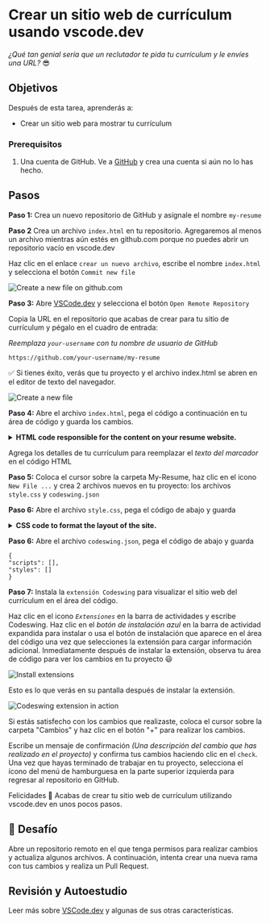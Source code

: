 # Crear un sitio web de currículum usando vscode.dev

_¿Qué tan genial sería que un reclutador te pida tu currículum y le envíes una URL?_ 😎

<!----
TODO: add an optional image
![Using a code editor](../../sketchnotes/webdev101-vscode-dev.png)
> Sketchnote by [Author name](https://example.com)
---->

<!---
## Pre-Lecture Quiz
[Pre-lecture quiz](https://ashy-river-0debb7803.1.azurestaticapps.net/quiz/3)
---->

## Objetivos

Después de esta tarea, aprenderás a:

- Crear un sitio web para mostrar tu currículum

### Prerequisitos

1. Una cuenta de GitHub. Ve a [GitHub](https://github.com/) y crea una cuenta si aún no lo has hecho.

## Pasos

**Paso 1:** Crea un nuevo repositorio de GitHub y asígnale el nombre `my-resume`


**Paso 2** Crea un archivo `index.html` en tu repositorio. Agregaremos al menos un archivo mientras aún estés en github.com porque no puedes abrir un repositorio vacío en vscode.dev

Haz clic en el enlace `crear un nuevo archivo`, escribe el nombre `index.html` y selecciona el botón `Commit new file`

![Create a new file on github.com](../../images/new-file-github.com.png)


**Paso 3:** Abre [VSCode.dev](https://vscode.dev) y selecciona el botón `Open Remote Repository`

Copia la URL en el repositorio que acabas de crear para tu sitio de currículum y pégalo en el cuadro de entrada:

_Reemplaza `your-username` con tu nombre de usuario de GitHub_

```
https://github.com/your-username/my-resume
```

✅ Si tienes éxito, verás que tu proyecto y el archivo index.html se abren en el editor de texto del navegador.

![Create a new file](../../images/project-on-vscode.dev.png)


**Paso 4:** Abre el archivo `index.html`, pega el código a continuación en tu área de código y guarda los cambios.

<details>
    <summary><b>HTML code responsible for the content on your resume website.</b></summary>
    
        <html>

            <head>
                <link href="style.css" rel="stylesheet">
                <link rel="stylesheet" href="https://cdnjs.cloudflare.com/ajax/libs/font-awesome/5.15.4/css/all.min.css">
                <title>Your Name Goes Here!</title>
            </head>
            <body>
                <header id="header">
                    <!-- resume header with your name and title -->
                    <h1>Your Name Goes Here!</h1>
                    <hr>
                    Your Role!
                    <hr>
                </header>
                <main>
                    <article id="mainLeft">
                        <section>
                            <h2>CONTACT</h2>
                            <!-- contact info including social media -->
                            <p>
                                <i class="fa fa-envelope" aria-hidden="true"></i>
                                <a href="mailto:username@domain.top-level domain">Write your email here</a>
                            </p>
                            <p>
                                <i class="fab fa-github" aria-hidden="true"></i>
                                <a href="github.com/yourGitHubUsername">Write your username here!</a>
                            </p>
                            <p>
                                <i class="fab fa-linkedin" aria-hidden="true"></i>
                                <a href="linkedin.com/yourLinkedInUsername">Write your username here!</a>
                            </p>
                        </section>
                        <section>
                            <h2>SKILLS</h2>
                            <!-- your skills -->
                            <ul>
                                <li>Skill 1!</li>
                                <li>Skill 2!</li>
                                <li>Skill 3!</li>
                                <li>Skill 4!</li>
                            </ul>
                        </section>
                        <section>
                            <h2>EDUCATION</h2>
                            <!-- your education -->
                            <h3>Write your course here!</h3>
                            <p>
                                Write your institution here!
                            </p>
                            <p>
                                Start - End Date
                            </p>
                        </section>            
                    </article>
                    <article id="mainRight">
                        <section>
                            <h2>ABOUT</h2>
                            <!-- about you -->
                            <p>Write a blurb about yourself!</p>
                        </section>
                        <section>
                            <h2>WORK EXPERIENCE</h2>
                            <!-- your work experience -->
                            <h3>Job Title</h3>
                            <p>
                                Organization Name Goes Here | Start Month – End Month
                            </p>
                            <ul>
                                    <li>Task 1 - Write what you did!</li>
                                    <li>Task 2 - Write what you did!</li>
                                    <li>Write the outcomes/impact of your contribution</li>
                                    
                            </ul>
                            <h3>Job Title 2</h3>
                            <p>
                                Organization Name Goes Here | Start Month – End Month
                            </p>
                            <ul>
                                    <li>Task 1 - Write what you did!</li>
                                    <li>Task 2 - Write what you did!</li>
                                    <li>Write the outcomes/impact of your contribution</li>
                                    
                            </ul>
                        </section>
                    </article>
                </main>
            </body>
        </html>
</details>

Agrega los detalles de tu currículum para reemplazar el _texto del marcador_ en el código HTML

**Paso 5:** Coloca el cursor sobre la carpeta My-Resume, haz clic en el icono `New File ...` y crea 2 archivos nuevos en tu proyecto: los archivos `style.css` y `codeswing.json` 

**Paso 6:** Abre el archivo `style.css`, pega el código de abajo y guarda

 <details>
        <summary><b>CSS code to format the layout of the site.</b></summary>
            
            body {
                font-family: 'Segoe UI', Tahoma, Geneva, Verdana, sans-serif;
                font-size: 16px;
                max-width: 960px;
                margin: auto;
            }
            h1 {
                font-size: 3em;
                letter-spacing: .6em;
                padding-top: 1em;
                padding-bottom: 1em;
            }

            h2 {
                font-size: 1.5em;
                padding-bottom: 1em;
            }

            h3 {
                font-size: 1em;
                padding-bottom: 1em;
            }
            main { 
                display: grid;
                grid-template-columns: 40% 60%;
                margin-top: 3em;
            }
            header {
                text-align: center;
                margin: auto 2em;
            }

            section {
                margin: auto 1em 4em 2em;
            }

            i {
                margin-right: .5em;
            }

            p {
                margin: .2em auto
            }

            hr {
                border: none;
                background-color: lightgray;
                height: 1px;
            }

            h1, h2, h3 {
                font-weight: 100;
                margin-bottom: 0;
            }
            #mainLeft {
                border-right: 1px solid lightgray;
            }
            
</details>

**Paso 6:** Abre el archivo `codeswing.json`, pega el código de abajo y guarda

    {
    "scripts": [],
    "styles": []
    }


**Paso 7:** Instala la `extensión Codeswing` para visualizar el sitio web del currículum en el área del código. 

Haz clic en el icono _`Extensiones`_ en la barra de actividades y escribe Codeswing. Haz clic en el _botón de instalación azul_ en la barra de actividad expandida para instalar o usa el botón de instalación que aparece en el área del código una vez que selecciones la extensión para cargar información adicional. Inmediatamente después de instalar la extensión, observa tu área de código para ver los cambios en tu proyecto 😃

![Install extensions](../../images/install-extension.gif)

Esto es lo que verás en su pantalla después de instalar la extensión.

![Codeswing extension in action](../../images/after-codeswing-extension-pb.png)

Si estás satisfecho con los cambios que realizaste, coloca el cursor sobre la carpeta "Cambios" y haz clic en el botón "+" para realizar los cambios.

Escribe un mensaje de confirmación _(Una descripción del cambio que has realizado en el proyecto)_ y confirma tus cambios haciendo clic en el `check`. Una vez que hayas terminado de trabajar en tu proyecto, selecciona el ícono del menú de hamburguesa en la parte superior izquierda para regresar al repositorio en GitHub.

Felicidades 🎉 Acabas de crear tu sitio web de currículum utilizando vscode.dev en unos pocos pasos.

## 🚀 Desafío

Abre un repositorio remoto en el que tenga permisos para realizar cambios y actualiza algunos archivos. A continuación, intenta crear una nueva rama con tus cambios y realiza un Pull Request.

<!----
## Post-Lecture Quiz
[Post-lecture quiz](https://ashy-river-0debb7803.1.azurestaticapps.net/quiz/4)
---->

## Revisión y Autoestudio

Leer más sobre [VSCode.dev](https://code.visualstudio.com/docs/editor/vscode-web?WT.mc_id=academic-0000-alfredodeza) y algunas de sus otras características.
